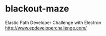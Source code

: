 # blackout-maze
Elastic Path Developer Challenge with Electron
http://www.epdeveloperchallenge.com/
